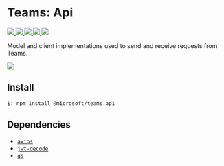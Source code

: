 # Teams: Api

<p>
    <a href="https://www.npmjs.com/package/@microsoft/teams.api" target="_blank">
        <img src="https://img.shields.io/npm/v/@microsoft/teams.api" />
    </a>
    <a href="https://www.npmjs.com/package/@microsoft/teams.api?activeTab=code" target="_blank">
        <img src="https://img.shields.io/bundlephobia/min/@microsoft/teams.api" />
    </a>
    <a href="https://www.npmjs.com/package/@microsoft/teams.api?activeTab=dependencies" target="_blank">
        <img src="https://img.shields.io/librariesio/release/npm/@microsoft/teams.api" />
    </a>
    <a href="https://www.npmjs.com/package/@microsoft/teams.api" target="_blank">
        <img src="https://img.shields.io/npm/dw/@microsoft/teams.api" />
    </a>
    <a href="https://microsoft.github.io/teams-ai" target="_blank">
        <img src="https://img.shields.io/badge/📖 docs-open-blue" />
    </a>
</p>

Model and client implementations used to send and receive requests from Teams.

<a href="https://microsoft.github.io/teams-ai" target="_blank">
    <img src="https://img.shields.io/badge/📖 Getting Started-blue?style=for-the-badge" />
</a>

## Install

```bash
$: npm install @microsoft/teams.api
```

## Dependencies

- [`axios`](https://www.npmjs.com/package/axios)
- [`jwt-decode`](https://www.npmjs.com/package/jwt-decode)
- [`qs`](https://www.npmjs.com/package/qs)
